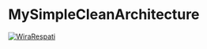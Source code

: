 # MySimpleCleanArchitecture
[![WiraRespati](https://circleci.com/gh/WiraRespati/MySimpleCleanArchitecture.svg?style=svg)](https://app.circleci.com/pipelines/github/WiraRespati/MyRestaurant)
